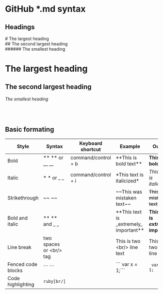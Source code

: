 # GitHub *.md syntax  
 
## Headings
\# The largest heading <br/>
\#\# The second largest heading <br/>
\#\#\#\#\#\# The smallest heading <br/>

# The largest heading
## The second largest heading
###### The smallest heading
<br/>

## Basic formating  

Style              |	Syntax         | Keyboard shortcut   | Example                                      | Output
------------------ |--------------- | ------------------- | -------------------------------------------- | -------
Bold               | ** ** or __ __ | command/control + b | \*\*This is bold text\*\*                    | **This is bold text** 
Italic             | * * or _ _     | command/control + i | \*This text is italicized\*                  | *This text is italicized*
Strikethrough      | ~~ ~~          |                     | \~\~This was mistaken text\~\~               | ~~This was mistaken text~~ 
Bold and italic    | ** ** and _ _  |                     | \*\*This text is \_extremely\_ important\*\* | **This text is _extremely_ important**
Line break         | two spaces or \<br\/\> tag |         | This is two \<br\/\> line text     | This is two <br/> line text
Fenced code blocks | \`\`\` \`\`\`  |                     | \`\`\` var x = 1;\`\`\`                      |  ``` var x = 1;```
Code highlighting  | ```ruby[br/]```
